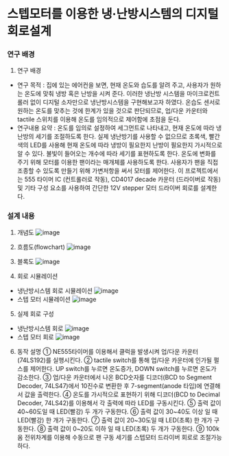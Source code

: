 # 스텝모터를 이용한 냉‧난방시스템의 디지털회로설계

### 연구 배경
1. 연구 배경
 - 연구 목적 : 집에 있는 에어컨을 보면, 현재 온도와 습도를 알려 주고, 사용자가 원하는 온도에 맞춰 냉방 혹은 난방을 시켜 준다. 이러한 냉난방 시스템을 마이크로컨트롤러 없이 디지털 소자만으로 냉난방시스템을 구현해보고자 하였다. 온습도 센서로 원하는 온도를 맞추는 것에 한계가 있을 것으로 판단되므로, 업/다운 카운터와 tactile 스위치를 이용해 온도를 임의적으로 제어함에 초점을 둔다.
 - 연구내용 요약 : 온도를 임의로 설정하여 세그먼트로 나타내고, 현재 온도에 따라 냉난방의 세기를 조절하도록 한다. 실제 냉난방기를 사용할 수 없으므로 초록색, 빨간색의 LED를 사용해 현재 온도에 따라 냉방이 필요한지 난방이 필요한지 가시적으로 알 수 있다. 불빛이 들어오는 개수에 따라 세기를 표현하도록 한다. 온도에 변화를 주기 위해 모터를 이용한 팬이라는 매개체를 사용하도록 한다. 사용자가 팬을 직접 조종할 수 있도록 만들기 위해 가변저항을 써서 모터를 제어한다. 이 프로젝트에서는 555 타이머 IC (컨트롤러로 작동), CD4017 decade 카운터 (드라이버로 작동) 및 기타 구성 요소를 사용하여 간단한 12V stepper 모터 드라이버 회로를 설계한다.
 
### 설계 내용
1. 개념도
![image](https://user-images.githubusercontent.com/59759468/105456985-72d9f280-5cc9-11eb-946a-b625bd1bc6db.png)

2. 흐름도(flowchart)
![image](https://user-images.githubusercontent.com/59759468/105457053-8dac6700-5cc9-11eb-8626-827f39b6c728.png)

3. 블록도
![image](https://user-images.githubusercontent.com/59759468/105457145-acaaf900-5cc9-11eb-96a0-b4755ddd13e2.png)

4. 회로 시뮬레이션
- 냉난방시스템 회로 시뮬레이션
![image](https://user-images.githubusercontent.com/59759468/105457198-c2b8b980-5cc9-11eb-83fd-cfce1f0cbfcf.png)
- 스텝 모터 시뮬레이션
![image](https://user-images.githubusercontent.com/59759468/105457209-c6e4d700-5cc9-11eb-947e-2d95757f5727.png)

5. 실제 회로 구성
- 냉난방시스템 회로
![image](https://user-images.githubusercontent.com/59759468/105457478-3eb30180-5cca-11eb-9cf0-dcff76638692.png)
- 스텝 모터 회로
![image](https://user-images.githubusercontent.com/59759468/105457484-41155b80-5cca-11eb-958c-269da602186a.png)

6. 동작 설명
  ① NE555타이머를 이용해서 클럭을 발생시켜 업/다운 카운터(74LS192)를 실행시킨다.
  ② tactile switch를 통해 업/다운 카운터에 인가될 펄스를 제어한다. UP switch를 누르면 온도증가, DOWN switch를 누르면 온도가 감소한다. 
  ③ 업/다운 카운터에서 나온 BCD숫자를 디코더(BCD to Segment Decoder, 74LS47)에서 10진수로 변환한 후 7-segment(anode 타입)에 연결해서 값을 출력한다.
  ④ 온도를 가시적으로 표현하기 위해 디코더(BCD to Decimal Decoder, 74LS42)를 이용해서 각 출력에 따라 LED를 구동시킨다.
  ⑤ 출력 값이 40~60도일 때 LED(빨강) 두 개가 구동한다.
  ⑥ 출력 값이 30~40도 이상 일 때 LED(빨강) 한 개가 구동한다.
  ⑦ 출력 값이 20~30도일 때 LED(초록) 한 개가 구동한다.
  ⑧ 출력 값이 0~20도 이하 일 때 LED(초록) 두 개가 구동한다.
  ⑨ 100k옴 전위차계를 이용해 수동으로 팬 구동 세기를 스텝모터 드라이버 회로로 조절가능하다.
